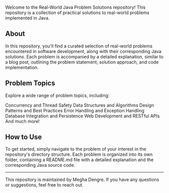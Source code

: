 Welcome to the Real-World Java Problem Solutions repository! This repository is a collection of practical solutions to real-world problems implemented in Java.

## About
In this repository, you'll find a curated selection of real-world problems encountered in software development, along with their corresponding Java solutions. Each problem is accompanied by a detailed explanation, similar to a blog post, outlining the problem statement, solution approach, and code implementation.

## Problem Topics
Explore a wide range of problem topics, including:

Concurrency and Thread Safety
Data Structures and Algorithms
Design Patterns and Best Practices
Error Handling and Exception Handling
Database Integration and Persistence
Web Development and RESTful APIs
And much more!

## How to Use
To get started, simply navigate to the problem of your interest in the repository's directory structure. Each problem is organized into its own folder, containing a README.md file with a detailed explanation and the corresponding Java source code.

---

This repository is maintained by Megha Dengre. If you have any questions or suggestions, feel free to reach out.
